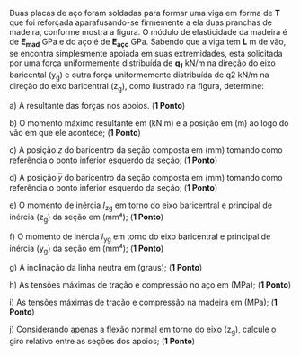 Duas placas de aço foram soldadas para formar uma viga em forma de **T** que foi reforçada aparafusando-se 
firmemente a ela duas pranchas de madeira, conforme mostra a figura. O módulo de elasticidade da madeira é 
de **E<sub>mad</sub>** GPa e do aço é de **E<sub>aço</sub>** GPa. Sabendo que a viga tem **L** m de vão, se encontra simplesmente apoiada em 
suas extremidades, está solicitada por uma força uniformemente distribuída de **q<sub>1</sub>** kN/m na direção do eixo 
baricental (y<sub>g</sub>) e outra força uniformemente distribuída de q2 kN/m na direção do eixo baricentral (z<sub>g</sub>), como 
ilustrado na figura, determine: 

a) A resultante das forças nos apoios. (**1 Ponto**) 

b) O momento máximo resultante em (kN.m) e a posição em (m) ao logo do vão em que ele acontece; (**1 Ponto**)

c) A posição 𝑧̅ do baricentro da seção composta em (mm) tomando como referência o ponto inferior 
esquerdo da seção; (**1 Ponto**) 

d) A posição 𝑦̅ do baricentro da seção composta em (mm) tomando como referência o ponto inferior 
esquerdo da seção; (**1 Ponto**) 

e) O momento de inércia 𝐼<sub>zg</sub> em torno do eixo baricentral e principal de inércia (z<sub>g</sub>) da seção em (mm⁴); (**1 Ponto**) 

f) O momento de inércia 𝐼<sub>yg</sub> em torno do eixo baricentral e principal de inércia (y<sub>g</sub>) da seção em (mm⁴); (**1 Ponto**)  

g) A inclinação da linha neutra em (graus); (**1 Ponto**) 

h) As tensões máximas de tração e compressão no aço em (MPa); (**1 Ponto**) 

i) As tensões máximas de tração e compressão na madeira em (MPa); (**1 Ponto**) 

j) Considerando apenas a flexão normal em torno do eixo (z<sub>g</sub>), calcule o giro relativo entre as seções dos apoios; 
(**1 Ponto**)
